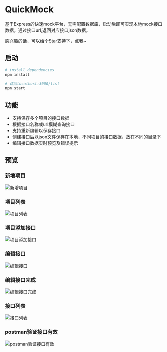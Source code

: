# QuickMock
基于Express的快速mock平台，无需配置数据库，启动后即可实现本地mock接口数据。通过接口url,返回对应接口json数据。

感兴趣的话，可以给个Star支持下，[点我](https://github.com/zouyifeng/QuickMock)~

## 启动

``` bash
# install dependencies
npm install

# 访问localhost:3000/list
npm start
```

## 功能
* 支持保存多个项目的接口数据
* 根据接口名称或url模糊查询接口
* 支持重新编辑以保存接口
* 创建接口后以json文件保存在本地，不同项目的接口数据，放在不同的目录下
* 编辑接口数据实时预览及错误提示


## 预览

### 新增项目
![新增项目](http://7xo8y0.com1.z0.glb.clouddn.com/quickmock1.png)


### 项目列表
![项目列表](http://7xo8y0.com1.z0.glb.clouddn.com/quickmock2.png)


### 项目添加接口
![项目添加接口](http://7xo8y0.com1.z0.glb.clouddn.com/quickmock3.png)


### 编辑接口
![编辑接口](http://7xo8y0.com1.z0.glb.clouddn.com/quickmock4.png)


### 编辑接口完成
![编辑接口完成](http://7xo8y0.com1.z0.glb.clouddn.com/quickmock5.png)


### 接口列表
![接口列表](http://7xo8y0.com1.z0.glb.clouddn.com/quickmock6.png)


### postman验证接口有效
![postman验证接口有效](http://7xo8y0.com1.z0.glb.clouddn.com/quickmock7.png)